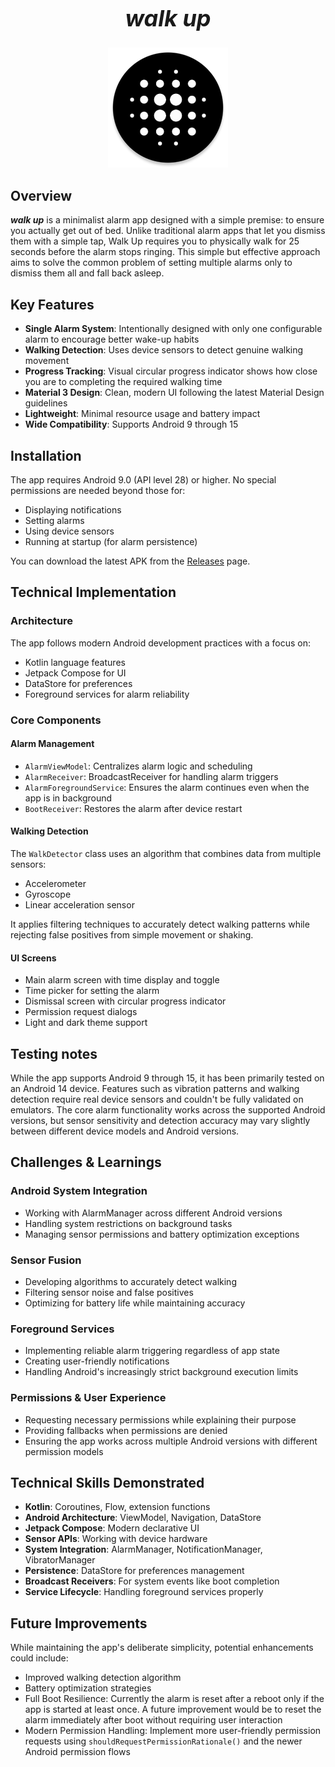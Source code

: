 <div style="text-align: center; font-size: large">
<h1><i>walk up</i></h1>
<img alt="App Icon Placeholder" height="192" src="app/src/main/res/mipmap-xxxhdpi/ic_launcher_round.webp" width="192"/>
</div>

## Overview

**_walk up_** is a minimalist alarm app designed with a simple premise: to ensure you actually get out of bed. Unlike traditional alarm apps that let you dismiss them with a simple tap, Walk Up requires you to physically walk for 25 seconds before the alarm stops ringing. This simple but effective approach aims to solve the common problem of setting multiple alarms only to dismiss them all and fall back asleep.

## Key Features

- **Single Alarm System**: Intentionally designed with only one configurable alarm to encourage better wake-up habits
- **Walking Detection**: Uses device sensors to detect genuine walking movement
- **Progress Tracking**: Visual circular progress indicator shows how close you are to completing the required walking time
- **Material 3 Design**: Clean, modern UI following the latest Material Design guidelines
- **Lightweight**: Minimal resource usage and battery impact
- **Wide Compatibility**: Supports Android 9 through 15

## Installation

The app requires Android 9.0 (API level 28) or higher. No special permissions are needed beyond those for:
- Displaying notifications
- Setting alarms
- Using device sensors
- Running at startup (for alarm persistence)

You can download the latest APK from the [Releases](https://github.com/ferransogas/walk_up/releases) page.

## Technical Implementation

### Architecture
The app follows modern Android development practices with a focus on:
- Kotlin language features
- Jetpack Compose for UI
- DataStore for preferences
- Foreground services for alarm reliability

### Core Components

#### Alarm Management
- `AlarmViewModel`: Centralizes alarm logic and scheduling
- `AlarmReceiver`: BroadcastReceiver for handling alarm triggers
- `AlarmForegroundService`: Ensures the alarm continues even when the app is in background
- `BootReceiver`: Restores the alarm after device restart

#### Walking Detection
The `WalkDetector` class uses an algorithm that combines data from multiple sensors:
- Accelerometer
- Gyroscope
- Linear acceleration sensor

It applies filtering techniques to accurately detect walking patterns while rejecting false positives from simple movement or shaking.

#### UI Screens
- Main alarm screen with time display and toggle
- Time picker for setting the alarm
- Dismissal screen with circular progress indicator
- Permission request dialogs
- Light and dark theme support

## Testing notes
While the app supports Android 9 through 15, it has been primarily tested on an Android 14 device. Features such as vibration patterns and walking detection require real device sensors and couldn't be fully validated on emulators. The core alarm functionality works across the supported Android versions, but sensor sensitivity and detection accuracy may vary slightly between different device models and Android versions.

## Challenges & Learnings

### Android System Integration
- Working with AlarmManager across different Android versions
- Handling system restrictions on background tasks
- Managing sensor permissions and battery optimization exceptions

### Sensor Fusion
- Developing algorithms to accurately detect walking
- Filtering sensor noise and false positives
- Optimizing for battery life while maintaining accuracy

### Foreground Services
- Implementing reliable alarm triggering regardless of app state
- Creating user-friendly notifications
- Handling Android's increasingly strict background execution limits

### Permissions & User Experience
- Requesting necessary permissions while explaining their purpose
- Providing fallbacks when permissions are denied
- Ensuring the app works across multiple Android versions with different permission models

## Technical Skills Demonstrated

- **Kotlin**: Coroutines, Flow, extension functions
- **Android Architecture**: ViewModel, Navigation, DataStore
- **Jetpack Compose**: Modern declarative UI
- **Sensor APIs**: Working with device hardware
- **System Integration**: AlarmManager, NotificationManager, VibratorManager
- **Persistence**: DataStore for preferences management
- **Broadcast Receivers**: For system events like boot completion
- **Service Lifecycle**: Handling foreground services properly

## Future Improvements

While maintaining the app's deliberate simplicity, potential enhancements could include:
- Improved walking detection algorithm
- Battery optimization strategies
- Full Boot Resilience: Currently the alarm is reset after a reboot only if the app is started at least once. A future improvement would be to reset the alarm immediately after boot without requiring user interaction
- Modern Permission Handling: Implement more user-friendly permission requests using `shouldRequestPermissionRationale()` and the newer Android permission flows